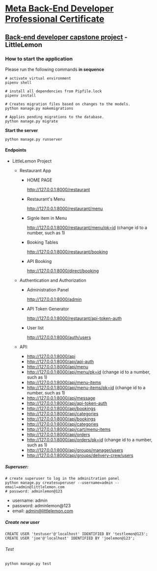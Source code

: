 # [Meta Back-End Developer Professional Certificate](https://www.coursera.org/professional-certificates/meta-back-end-developer)

## [Back-end developer capstone project](https://www.coursera.org/learn/back-end-developer-capstone?specialization=meta-back-end-developer) - LittleLemon

### How to start the application
Please run the following commands **in sequence**
```
# activate virtual environment
pipenv shell

# install all dependencies from Pipfile.lock
pipenv install

# Creates migration files based on changes to the models.
python manage.py makemigrations

# Applies pending migrations to the database.
python manage.py migrate

```

**Start the server**
```
python manage.py runserver
```

#### Endpoints

- LittleLemon Project

    - Restaurant App

        - HOME PAGE
            
            http://127.0.0.1:8000/restaurant

        - Restaurant's Menu
            
            http://127.0.0.1:8000/restaurant/menu 

        - Signle item in Menu
            
            http://127.0.0.1:8000/restaurant/menu/pk=id (change id to a number, such as 1)

        - Booking Tables
        
            http://127.0.0.1:8000/restaurant/booking

        - API Booking
            
            http://127.0.0.1:8000/direct/booking

    - Authentication and Authorization
    
        - Administration Panel
            
            http://127.0.0.1:8000/admin

        - API Token Generator
            
            http://127.0.0.1:8000/restaurant/api-token-auth

        - User list
            
            http://127.0.0.1:8000/auth/users

    - API:
        - http://127.0.0.1:8000/api
        - http://127.0.0.1:8000/api/api-auth
        - http://127.0.0.1:8000/api/menu
        - http://127.0.0.1:8000/api/menu/pk=id (change id to a number, such as 1)
        - http://127.0.0.1:8000/api/menu-items
        - http://127.0.0.1:8000/api/menu-items/pk=id (change id to a number, such as 1)
        - http://127.0.0.1:8000/api/message
        - http://127.0.0.1:8000/api/api-token-auth
        - http://127.0.0.1:8000/api/bookings
        - http://127.0.0.1:8000/api/categories
        - http://127.0.0.1:8000/api/bookings
        - http://127.0.0.1:8000/api/categories
        - http://127.0.0.1:8000/api/cart/menu-items
        - http://127.0.0.1:8000/api/orders
        - http://127.0.0.1:8000/api/orders/pk=id (change id to a number, such as 1)
        - http://127.0.0.1:8000/api/groups/manager/users
        - http://127.0.0.1:8000/api/groups/delivery-crew/users

##### Superuser:
```
# create superuser to log in the adminitration panel
python manage.py createsuperuser --username=admin --email=admin@littlelemon.com
# password: adminlemon@123
```

- username: admin
- password: adminlemon@123
- email: admin@littlelemon.com

##### Create new user
```
CREATE USER 'testuser'@'localhost' IDENTIFIED BY 'testlemon@123';
CREATE USER 'joe'@'localhost' IDENTIFIED BY 'joelemon@123';
```

###### Test
```
python manage.py test
```